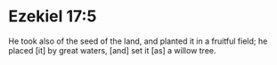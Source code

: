 # Ezekiel 17:5

He took also of the seed of the land, and planted it in a fruitful field; he placed [it] by great waters, [and] set it [as] a willow tree.